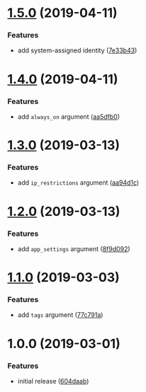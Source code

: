 # [1.5.0](https://github.com/innovationnorway/terraform-azurerm-web-app-container/compare/v1.4.0...v1.5.0) (2019-04-11)


### Features

* add system-assigned identity ([7e33b43](https://github.com/innovationnorway/terraform-azurerm-web-app-container/commit/7e33b43))

# [1.4.0](https://github.com/innovationnorway/terraform-azurerm-web-app-container/compare/v1.3.0...v1.4.0) (2019-04-11)


### Features

* add `always_on` argument ([aa5dfb0](https://github.com/innovationnorway/terraform-azurerm-web-app-container/commit/aa5dfb0))

# [1.3.0](https://github.com/innovationnorway/terraform-azurerm-web-app-container/compare/v1.2.0...v1.3.0) (2019-03-13)


### Features

* add `ip_restrictions` argument ([aa94d1c](https://github.com/innovationnorway/terraform-azurerm-web-app-container/commit/aa94d1c))

# [1.2.0](https://github.com/innovationnorway/terraform-azurerm-web-app-container/compare/v1.1.0...v1.2.0) (2019-03-13)


### Features

* add `app_settings` argument ([8f9d092](https://github.com/innovationnorway/terraform-azurerm-web-app-container/commit/8f9d092))

# [1.1.0](https://github.com/innovationnorway/terraform-azurerm-web-app-container/compare/v1.0.0...v1.1.0) (2019-03-03)


### Features

* add `tags` argument ([77c791a](https://github.com/innovationnorway/terraform-azurerm-web-app-container/commit/77c791a))

# 1.0.0 (2019-03-01)


### Features

* initial release ([604daab](https://github.com/innovationnorway/terraform-azurerm-web-app-container/commit/604daab))
